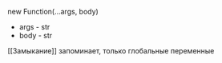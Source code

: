 
new Function(...args, body)
- args - str
- body - str

[[Замыкание]] запоминает, только глобальные переменные